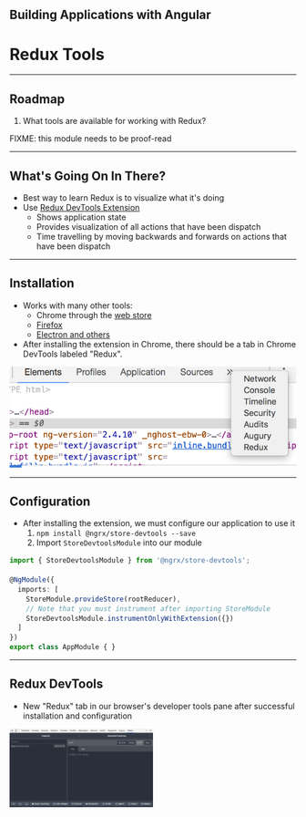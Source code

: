 <!-- .slide: data-background="../content/images/title-slide.jpg" -->
<!-- .slide: id="redux-tools" -->
## Building Applications with Angular

# Redux Tools

---
<!-- .slide: id="redux-tools-roadmap" -->
## Roadmap

1. What tools are available for working with Redux?

FIXME: this module needs to be proof-read

---
<!-- .slide: id="redux-tools-what-going-on-in-there" -->
## What's Going On In There?

- Best way to learn Redux is to visualize what it's doing
- Use [Redux DevTools Extension](http://extension.remotedev.io/)
  - Shows application state
  - Provides visualization of all actions that have been dispatch
  - Time travelling by moving backwards and forwards on actions that have been dispatch

---
<!-- .slide: id="redux-tools-installation" -->
## Installation

- Works with many other tools:
  - Chrome through the [web store](https://chrome.google.com/webstore/detail/redux-devtools/lmhkpmbekcpmknklioeibfkpmmfibljd)
  - [Firefox](https://addons.mozilla.org/en-US/firefox/addon/remotedev/)
  - [Electron and others](http://extension.remotedev.io/#installation)
- After installing the extension in Chrome, there should be a tab in Chrome DevTools labeled "Redux".

![](content/images/chrome-redux-devtools.png)

---
<!-- .slide: id="redux-tools-configuration" -->
## Configuration

- After installing the extension, we must configure our application to use it
  1. `npm install @ngrx/store-devtools --save`
  2. Import `StoreDevtoolsModule` into our module

```ts
import { StoreDevtoolsModule } from '@ngrx/store-devtools';

@NgModule({
  imports: [
    StoreModule.provideStore(rootReducer),
    // Note that you must instrument after importing StoreModule
    StoreDevtoolsModule.instrumentOnlyWithExtension({})
  ]
})
export class AppModule { }
```

---
<!-- .slide: id="redux-tools-redux-dev-tools" -->
## Redux DevTools

- New "Redux" tab in our browser's developer tools pane after successful installation and configuration

<img src="/content/images/redux-devtools.png" width="50%"/>
